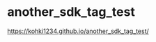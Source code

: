 # another_sdk_tag_test

https://kohki1234.github.io/another_sdk_tag_test/

<!-- push 2022 Jan 18th -->